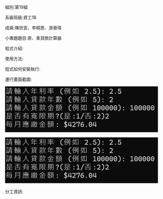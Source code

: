 組別:第19組

系級班級:資工1B

成員:陳欣宜、李桐恩、游晉瑋

小專題題目:房、車貸款計算器

程式介紹:

使用方法:

程式如何安裝執行:

運行畫面截圖:

![image](https://github.com/Elaine03-25/Loan/blob/master/image.png)

![image](https://github.com/Elaine03-25/Loan/blob/master/image.png)

分工資訊:
